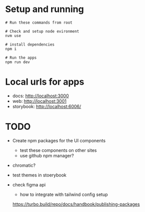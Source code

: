 
# Setup and running

```
# Run these commands from root

# Check and setup node evironment
nvm use

# install dependencies
npm i

# Run the apps
npm run dev

```

# Local urls for apps

- docs: [http://localhost:3000](http://localhost:3000)
- web: [http://localhost:3001](http://localhost:300)
- storybook: [http://localhost:6006/](http://localhost:6006/)


# TODO
- Create npm packages for the UI components
  - test these components on other sites
  - use github npm manager?
- chromatic?
- test themes in stoerybook
- check figma api
  - how to integrate with tailwind config setup

  https://turbo.build/repo/docs/handbook/publishing-packages